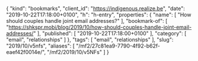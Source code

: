 {
  "kind": "bookmarks",
  "client_id": "https://indigenous.realize.be",
  "date": "2019-10-22T17:18:00+0100",
  "h": "h-entry",
  "properties": {
    "name": [
      "How should couples handle joint email addresses?"
    ],
    "bookmark-of": [
      "https://shkspr.mobi/blog/2019/10/how-should-couples-handle-joint-email-addresses/"
    ],
    "published": [
      "2019-10-22T17:18:00+0100"
    ],
    "category": [
      "email",
      "relationships"
    ]
  },
  "tags": [
    "email",
    "relationships"
  ],
  "slug": "2019/10/v5nfs",
  "aliases": [
    "/mf2/27c81ea9-7790-4f92-b62f-eaef42f0014e/",
    "/mf2/2019/10/v5NFs"
  ]
}
